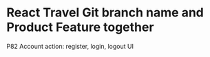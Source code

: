 
# React Travel Git branch name and Product Feature together

P82  Account action: register, login, logout UI
